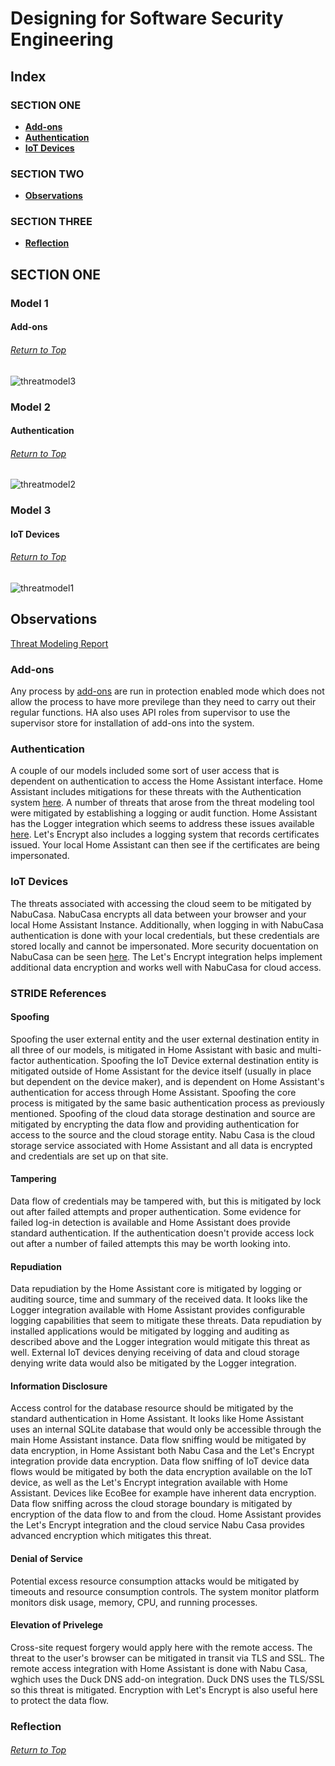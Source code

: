 # Designing for Software Security Engineering

## Index
### SECTION ONE
* **[Add-ons](#model-1)**
* **[Authentication](#model-2)**
* **[IoT Devices](#model-3)**




### SECTION TWO
* **[Observations](#observations)**

### SECTION THREE
* **[Reflection](#reflection)**

## SECTION ONE
### Model 1
#### Add-ons
###### [Return to Top](#designing-for-software-security-engineering)
![threatmodel3](https://user-images.githubusercontent.com/63809979/141689141-8ae68360-dca5-4bb3-9bac-1a12d07e1be2.PNG)


### Model 2
#### Authentication
###### [Return to Top](#designing-for-software-security-engineering)
![threatmodel2](https://user-images.githubusercontent.com/63809979/141689146-7235f9bf-ec9d-4ed8-a522-39c36cf228d9.PNG)


### Model 3
#### IoT Devices
###### [Return to Top](#designing-for-software-security-engineering)
![threatmodel1](https://user-images.githubusercontent.com/63809979/141695329-0b2bca10-5870-4c4e-af3f-e1343ce47366.PNG)



## Observations
[Threat Modeling Report](https://github.com/megharris/cyberockit/blob/main/DFD%20Assignment/1.1report.pdf)

### Add-ons 

Any process by [add-ons](https://developers.home-assistant.io/docs/add-ons/security/) are run in protection enabled mode which does not allow the process to have more previlege than they need to carry out their regular functions. HA also uses API roles from supervisor to use the supervisor store for installation of add-ons into the system. 

### Authentication
A couple of our models included some sort of user access that is dependent on authentication to access the Home Assistant interface. Home Assistant includes mitigations for these threats with the Authentication system [here](https://www.home-assistant.io/docs/authentication/). A number of threats that arose from the threat modeling tool were mitigated by establishing a logging or audit function. Home Assistant has the Logger integration which seems to address these issues available [here](https://www.home-assistant.io/integrations/logger/). Let's Encrypt also includes a logging system that records certificates issued. Your local Home Assistant can then see if the certificates are being impersonated.

### IoT Devices
The threats associated with accessing the cloud seem to be mitigated by NabuCasa. NabuCasa encrypts all data between your browser and your local Home Assistant Instance. Additionally, when logging in with NabuCasa authentication is done with your local credentials, but these credentials are stored locally and cannot be impersonated. More security docuentation on NabuCasa can be seen [here](https://www.nabucasa.com/config/remote/). The Let's Encrypt integration helps implement additional data encryption and works well with NabuCasa for cloud access.

### STRIDE References
#### Spoofing
Spoofing the user external entity and the user external destination entity in all three of our models, is mitigated in Home Assistant with basic and multi-factor authentication. Spoofing the IoT Device external destination entity is mitigated outside of Home Assistant for the device itself (usually in place but dependent on the device maker), and is dependent on Home Assistant's authentication for access through Home Assistant. Spoofing the core process is mitigated by the same basic authentication process as previously mentioned. Spoofing of the cloud data storage destination and source are mitigated by encrypting the data flow and providing authentication for access to the source and the cloud storage entity. Nabu Casa is the cloud storage service associated with Home Assistant and all data is encrypted and credentials are set up on that site.

#### Tampering
Data flow of credentials may be tampered with, but this is mitigated by lock out after failed attempts and proper authentication. Some evidence for failed log-in detection is available and Home Assistant does provide standard authentication. If the authentication doesn't provide access lock out after a number of failed attempts this may be worth looking into. 

#### Repudiation
Data repudiation by the Home Assistant core is mitigated by logging or auditing source, time and summary of the received data. It looks like the Logger integration available with Home Assistant provides configurable logging capabilities that seem to mitigate these threats. Data repudiation by installed applications would be mitigated by logging and auditing as described above and the Logger integration would mitigate this threat as well. External IoT devices denying receiving of data and cloud storage denying write data would also be mitigated by the Logger integration. 

#### Information Disclosure
Access control for the database resource should be mitigated by the standard authentication in Home Assistant. It looks like Home Assistant uses an internal SQLite database that would only be accessible through the main Home Assistant instance. Data flow sniffing would be mitigated by data encryption, in Home Assistant both Nabu Casa and the Let's Encrypt integration provide data encryption. Data flow sniffing of IoT device data flows would be mitigated by both the data encryption available on the IoT device, as well as the Let's Encrypt integration available with Home Assistant. Devices like EcoBee for example have inherent data encryption. Data flow sniffing across the cloud storage boundary is mitigated by encryption of the data flow to and from the cloud. Home Assistant provides the Let's Encrypt integration and the cloud service Nabu Casa provides advanced encryption which mitigates this threat. 

#### Denial of Service
Potential excess resource consumption attacks would be mitigated by timeouts and resource consumption controls. The system monitor platform monitors disk usage, memory, CPU, and running processes. 

#### Elevation of Privelege
Cross-site request forgery would apply here with the remote access. The threat to the user's browser can be mitigated in transit via TLS and SSL. The remote access integration with Home Assistant is done with Nabu Casa, wghich uses the Duck DNS add-on integration. Duck DNS uses the TLS/SSL so this threat is mitigated. Encryption with Let's Encrypt is also useful here to protect the data flow.


### Reflection
###### [Return to Top](#assurance-case-for-system-security-engineering)
